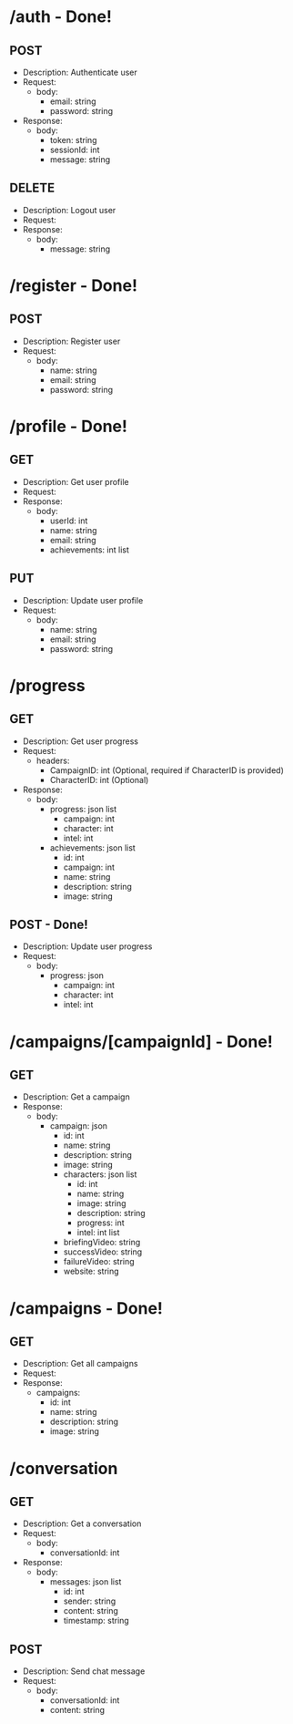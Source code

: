 # /auth - Done!
## POST
- Description: Authenticate user
- Request:
    - body:
        - email: string
        - password: string
- Response:
    - body:
        - token: string
        - sessionId: int
        - message: string

## DELETE
- Description: Logout user
- Request:
- Response:
    - body:
        - message: string

# /register - Done!
## POST
- Description: Register user
- Request:
    - body:
        - name: string
        - email: string
        - password: string

# /profile - Done!
## GET
- Description: Get user profile
- Request:
- Response:
    - body:
        - userId: int
        - name: string
        - email: string
        - achievements: int list

## PUT
- Description: Update user profile
- Request:
    - body:
        - name: string
        - email: string
        - password: string

# /progress
## GET
- Description: Get user progress
- Request:
    - headers:
        - CampaignID: int (Optional, required if CharacterID is provided)
        - CharacterID: int (Optional)
- Response:
    - body:
        - progress: json list
            - campaign: int
            - character: int
            - intel: int
        - achievements: json list
            - id: int
            - campaign: int
            - name: string
            - description: string
            - image: string

## POST - Done!
- Description: Update user progress
- Request:
    - body:
        - progress: json
            - campaign: int
            - character: int
            - intel: int

# /campaigns/[campaignId] - Done!
## GET
- Description: Get a campaign
- Response:
    - body:
        - campaign: json
            - id: int
            - name: string
            - description: string
            - image: string
            - characters: json list
                - id: int
                - name: string
                - image: string
                - description: string
                - progress: int
                - intel: int list
            - briefingVideo: string
            - successVideo: string
            - failureVideo: string
            - website: string

# /campaigns - Done!
## GET
- Description: Get all campaigns
- Request:
- Response:
    - campaigns:
        - id: int
        - name: string
        - description: string
        - image: string

# /conversation
## GET
- Description: Get a conversation
- Request:
    - body:
        - conversationId: int
- Response:
    - body:
        - messages: json list
            - id: int
            - sender: string
            - content: string
            - timestamp: string

## POST
- Description: Send chat message
- Request:
    - body:
        - conversationId: int
        - content: string